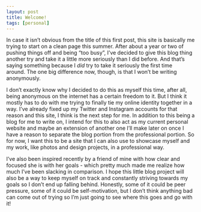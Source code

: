 ```yaml
---
layout: post
title: Welcome!
tags: [personal]
---
```


In case it isn’t obvious from the title of this first post, this site is basically me trying to start on a clean page this summer. After about a year or two of pushing things off and being “too busy”, I’ve decided to give this blog thing another try and take it a little more seriously than I did before. And that’s saying something because I *did* try to take it seriously the first time around. The one big difference now, though, is that I won’t be writing anonymously.

I don’t exactly know why I decided to do this as myself this time, after all, being anonymous on the internet has a certain freedom to it. But I think it mostly has to do with me trying to finally tie my online identity together in a way. I’ve already fixed up my Twitter and Instagram accounts for that reason and this site, I think is the next step for me. In addition to this being a blog for me to write on, I intend for this to also act as my current personal website and maybe an extension of another one I’ll make later on once I have a reason to separate the blog portion from the professional portion. So for now, I want this to be a site that I can also use to showcase myself and my work, like photos and design projects, in a professional way.

I’ve also been inspired recently by a friend of mine with how clear and focused she is with her goals - which pretty much made me realize how much I’ve been slacking in comparison. I hope this little blog project will also be a way to keep myself on track and constantly striving towards my goals so I don’t end up falling behind. Honestly, some of it could be peer pressure, some of it could be self-motivation, but I don’t think anything bad can come out of trying so I’m just going to see where this goes and go with it!
